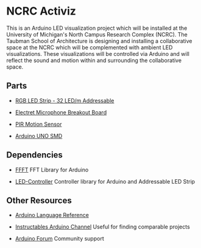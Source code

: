 NCRC Activiz
=================

This is an Arduino LED visualization project which will be installed at
the University of Michigan's North Campus Research Complex (NCRC). The Taubman
School of Architecture is designing and installing a collaborative space
at the NCRC which will be complemented with ambient LED visualizations.
These visualizations will be controlled via Arduino and will reflect the
sound and motion within and surrounding the collaborative space.

Parts
-----------

+ [RGB LED Strip - 32 LED/m Addressable](http://www.sparkfun.com/products/10312) 

+ [Electret Microphone Breakout Board](http://www.pololu.com/catalog/product/1620)

+ [PIR Motion Sensor](http://www.sparkfun.com/products/8630)

+ [Arduino UNO SMD](http://arduino.cc/en/Main/ArduinoBoardUnoSMD) 

Dependencies
-----------

+ [FFFT](http://code.google.com/p/neuroelec/downloads/list)
FFT Library for Arduino

+ [LED-Controller](https://github.com/markfickett/LED-Controller)
Controller library for Arduino and Addressable LED Strip

Other Resources
-----------

+ [Arduino Language Reference](http://arduino.cc/it/Reference/HomePage)

+ [Instructables Arduino
  Channel](http://www.instructables.com/tag/type-id/category-technology/channel-arduino/)
  Useful for finding comparable projects

+ [Arduino Forum](http://www.arduino.cc/cgi-bin/yabb2/YaBB.pl)
Community support
